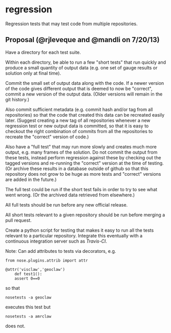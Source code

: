 regression
==========

Regression tests that may test code from multiple repositories.

Proposal (@rjleveque and @mandli on  7/20/13)
----------------------------------------------

Have a directory for each test suite.

Within each directory, be able to run a few "short tests" that run quickly and
produce a small quantity of output data (e.g. one set of gauge results or
solution only at final time).

Commit the small set of output data along with the code.  If a newer version of
the code gives different output that is deemed to now be "correct", commit a
new version of the output data.  (Older versions will remain in the git history.)

Also commit sufficient metadata (e.g. commit hash and/or tag from all repositories)
so that the code that created this data can be recreated easily later.
(Suggest creating a new tag of all repositories whenever a new regression test or
new output data is committed, so that it is easy to checkout the right combination of
commits from all the repositories to recreate the "correct" version of code.)

Also have a "full test" that may run more slowly and creates much more output,
e.g. many frames of the solution.  Do not commit the output from these tests,
instead perform regression against these by checking out the tagged versions
and re-running the "correct" version at the time of testing.
(Or archive these results in a database outside of github so that this
repository does not grow to be huge as more tests and "correct" versions are
added in the future.)

The full test could be run if the short test fails in order to try to see what
went wrong.  (Or the archived data retrieved from elsewhere.)

All full tests should be run before any new official release.

All short tests relevant to a given repository should be run before merging a
pull request.

Create a python script for testing that makes it easy to run all the tests
relevant to a particular repository.  Integrate this eventually with a 
continuous integration server such as *Travis-CI*.

Note:  Can add attributes to tests via decorators, e.g.

    from nose.plugins.attrib import attr

    @attr('visclaw','geoclaw')
        def test1():
        assert 0==0

so that

    nosetests -a geoclaw

executes this test but

    nosetests -a amrclaw

does not.


